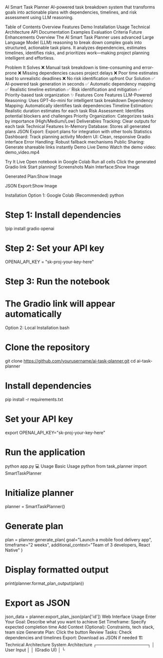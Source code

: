 AI Smart Task Planner
AI-powered task breakdown system that transforms goals into actionable plans with dependencies, timelines, and risk assessment using LLM reasoning.


Table of Contents
Overview
Features
Demo
Installation
Usage
Technical Architecture
API Documentation
Examples
Evaluation Criteria
Future Enhancements
 Overview
The AI Smart Task Planner uses advanced Large Language Model (LLM) reasoning to break down complex goals into structured, actionable task plans. It analyzes dependencies, estimates timelines, identifies risks, and prioritizes work—making project planning intelligent and effortless.

Problem It Solves
❌ Manual task breakdown is time-consuming and error-prone
❌ Missing dependencies causes project delays
❌ Poor time estimates lead to unrealistic deadlines
❌ No risk identification upfront
Our Solution
✅ AI-powered task generation in seconds
✅ Automatic dependency mapping
✅ Realistic timeline estimation
✅ Risk identification and mitigation
✅ Priority-based task organization
✨ Features
Core Features
 LLM-Powered Reasoning: Uses GPT-4o-mini for intelligent task breakdown
 Dependency Mapping: Automatically identifies task dependencies
 Timeline Estimation: Realistic duration estimates for each task
 Risk Assessment: Identifies potential blockers and challenges
 Priority Organization: Categorizes tasks by importance (High/Medium/Low)
 Deliverables Tracking: Clear outputs for each task
Technical Features
 In-Memory Database: Stores all generated plans
 JSON Export: Export plans for integration with other tools
Statistics Dashboard: Track planning activity
 Modern UI: Clean, responsive Gradio interface
 Error Handling: Robust fallback mechanisms
 Public Sharing: Generate shareable links instantly
 Demo
Live Demo
Watch the demo video: demo_video.mp4

Try It Live
Open notebook in Google Colab
Run all cells
Click the generated Gradio link
Start planning!
Screenshots
Main Interface:Show Image

Generated Plan:Show Image

JSON Export:Show Image

 Installation
Option 1: Google Colab (Recommended)
python
# Step 1: Install dependencies
!pip install gradio openai

# Step 2: Set your API key
OPENAI_API_KEY = "sk-proj-your-key-here"

# Step 3: Run the notebook
# The Gradio link will appear automatically
Option 2: Local Installation
bash
# Clone the repository
git clone https://github.com/yourusername/ai-task-planner.git
cd ai-task-planner

# Install dependencies
pip install -r requirements.txt

# Set your API key
export OPENAI_API_KEY="sk-proj-your-key-here"

# Run the application
python app.py
💻 Usage
Basic Usage
python
from task_planner import SmartTaskPlanner

# Initialize planner
planner = SmartTaskPlanner()

# Generate plan
plan = planner.generate_plan(
    goal="Launch a mobile food delivery app",
    timeframe="2 weeks",
    additional_context="Team of 3 developers, React Native"
)

# Display formatted output
print(planner.format_plan_output(plan))

# Export as JSON
json_data = planner.export_plan_json(plan['id'])
Web Interface Usage
Enter Your Goal: Describe what you want to achieve
Set Timeframe: Specify expected completion time
Add Context (Optional): Constraints, tech stack, team size
Generate Plan: Click the button
Review Tasks: Check dependencies and timelines
Export: Download as JSON if needed
🏗️ Technical Architecture
System Architecture
┌─────────────────┐
│   User Input    │
│   (Gradio UI)   │
└
